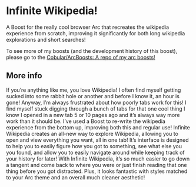 # Infinite Wikipedia!

A Boost for the really cool browser Arc that recreates the wikipedia experience from scratch, improving it significantly for both long wikipedia explorations and short searches!

To see more of my boosts (and the development history of this boost), please go to the [Cobular/ArcBoosts: A repo of my arc boosts!](https://github.com/Cobular/ArcBoosts)

## More info 

If you’re anything like me, you love Wikipedia! I often find myself getting sucked into some rabbit hole or another and before I know it, an hour is gone!
Anyway, I’m always frustrated about how poorly tabs work for this! I find myself stuck digging through a bunch of tabs for that one cool thing I know I opened in a new tab 5 or 10 pages ago and it’s always way more work than it should be. I’ve used a Boost to re-write the wikipedia experience from the bottom up, improving both this and regular use!
Infinite Wikipedia creates an all-new way to explore Wikipedia, allowing you to open and view everything you want, all in one tab! It’s interface is designed to help you to easily figure how you got to something, see what else you you found, and allow you to easily navigate around while keeping track of your history for later! With Infinite Wikipedia, it’s so much easier to go down a tangent and come back to where you were or just finish reading that one thing before you got distracted. Plus, it looks fantastic with styles matched to your Arc theme and an overall much cleaner aesthetic! 